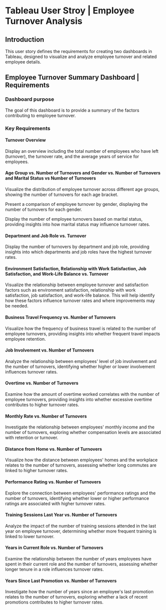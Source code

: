 # Tableau User Stroy | Employee Turnover Analysis

## Introduction 
<p>This user story defines the requirements for creating two dashboards in Tableau, designed to visualize and analyze employee turnover and related employee details.</p>

## Employee Turnover Summary Dashboard | Requirements

### Dashboard purpose
<p>The goal of this dashboard is to provide a summary of the factors contributing to employee turnover.</p>

### Key Requirements

#### Turnover Overview
<p>Display an overview including the total number of employees who have left (turnover), the turnover rate, and the average years of service for employees.</p>

#### Age Group vs. Number of Turnovers and Gender vs. Number of Turnovers and Marital Status vs Number of Turnovers
<p>Visualize the distribution of employee turnover across different age groups, showing the number of turnovers for each age bracket.</p>
<p>Present a comparison of employee turnover by gender, displaying the number of turnovers for each gender.</p>
<p>Display the number of employee turnovers based on marital status, providing insights into how marital status may influence turnover rates.</p>

#### Department and Job Role vs. Turnover
<p>Display the number of turnovers by department and job role, providing insights into which departments and job roles have the highest turnover rates.</p>

#### Environment Satisfaction, Relationship with Work Satisfaction, Job Satisfaction, and Work-Life Balance vs. Turnover
<p>Visualize the relationship between employee turnover and satisfaction factors such as environment satisfaction, relationship with work satisfaction, job satisfaction, and work-life balance. This will help identify how these factors influence turnover rates and where improvements may be needed.</p>

#### Business Travel Frequency vs. Number of Turnovers
<p>Visualize how the frequency of business travel is related to the number of employee turnovers, providing insights into whether frequent travel impacts employee retention.</p>

#### Job Involvement vs. Number of Turnovers
<p>Analyze the relationship between employees' level of job involvement and the number of turnovers, identifying whether higher or lower involvement influences turnover rates.</p>

#### Overtime vs. Number of Turnovers
<p>Examine how the amount of overtime worked correlates with the number of employee turnovers, providing insights into whether excessive overtime contributes to higher turnover rates.</p>

#### Monthly Rate vs. Number of Turnovers
<p>Investigate the relationship between employees' monthly income and the number of turnovers, exploring whether compensation levels are associated with retention or turnover.</p>

#### Distance from Home vs. Number of Turnovers
<p>Visualize how the distance between employees' homes and the workplace relates to the number of turnovers, assessing whether long commutes are linked to higher turnover rates.</p>

#### Performance Rating vs. Number of Turnovers
<p>Explore the connection between employees' performance ratings and the number of turnovers, identifying whether lower or higher performance ratings are associated with higher turnover rates.</p>

#### Training Sessions Last Year vs. Number of Turnovers
<p>Analyze the impact of the number of training sessions attended in the last year on employee turnover, determining whether more frequent training is linked to lower turnover.</p>

#### Years in Current Role vs. Number of Turnovers
<p>Examine the relationship between the number of years employees have spent in their current role and the number of turnovers, assessing whether longer tenure in a role influences turnover rates.</p>

#### Years Since Last Promotion vs. Number of Turnovers
<p>Investigate how the number of years since an employee's last promotion relates to the number of turnovers, exploring whether a lack of recent promotions contributes to higher turnover rates.</p>






